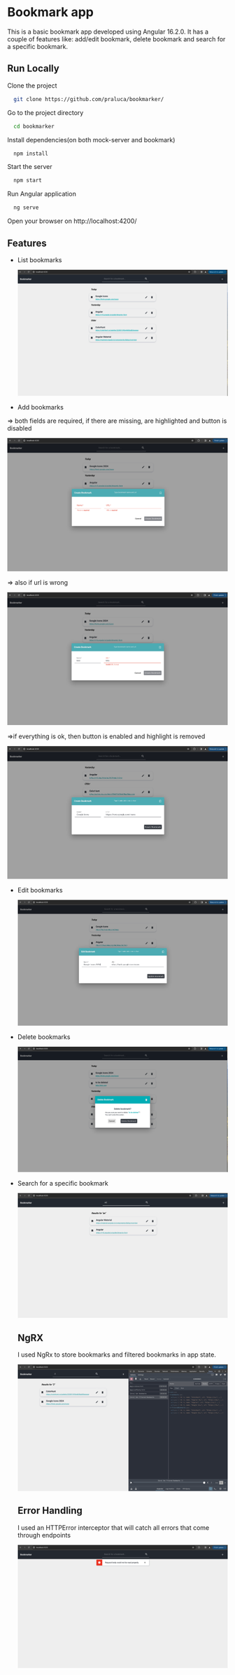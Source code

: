 # Bookmark app

This is a basic bookmark app developed using Angular 16.2.0. It has a couple of features like: add/edit bookmark, delete bookmark and search for a specific bookmark.

## Run Locally

Clone the project

```bash
  git clone https://github.com/praluca/bookmarker/
```

Go to the project directory

```bash
  cd bookmarker
```

Install dependencies(on both mock-server and bookmark)

```bash
  npm install
```

Start the server

```bash
  npm start
```

Run Angular application

```bash
  ng serve
```

Open your browser on http://localhost:4200/

## Features

- List bookmarks

  ![App Screenshot](https://github.com/praluca/bookmarker/blob/main/pictures_of_app/list_bookmarks.png)

- Add bookmarks

=> both fields are required, if there are missing, are highlighted and button is disabled

![App Screenshot](https://github.com/praluca/bookmarker/blob/main/pictures_of_app/error.png)

=> also if url is wrong

![App Screenshot](https://github.com/praluca/bookmarker/blob/main/pictures_of_app/wrong_url_error.png)

=>if everything is ok, then button is enabled and highlight is removed

![App Screenshot](https://github.com/praluca/bookmarker/blob/main/pictures_of_app/create_bookmark.png)

- Edit bookmarks

  ![App Screenshot](https://github.com/praluca/bookmarker/blob/main/pictures_of_app/edit_bookmark.png)

- Delete bookmarks

  ![App Screenshot](https://github.com/praluca/bookmarker/blob/main/pictures_of_app/delete_bookmark.png)

- Search for a specific bookmark

  ![App Screenshot](https://github.com/praluca/bookmarker/blob/main/pictures_of_app/search_bookmark.png)

  ## NgRX

  I used NgRx to store bookmarks and filtered bookmarks in app state.

  ![App Screenshot](https://github.com/praluca/bookmarker/blob/main/pictures_of_app/ngrx_store.png)

  ## Error Handling

  I used an HTTPError interceptor that will catch all errors that come through endpoints

  ![App Screenshot](https://github.com/praluca/bookmarker/blob/main/pictures_of_app/error_400.png)
